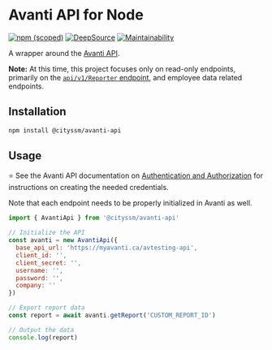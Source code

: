 # Avanti API for Node

[![npm (scoped)](https://img.shields.io/npm/v/@cityssm/avanti-api)](https://www.npmjs.com/package/@cityssm/avanti-api)
[![DeepSource](https://app.deepsource.com/gh/cityssm/node-avanti-api.svg/?label=active+issues&show_trend=true&token=HZ0BFvBA6JYP4qZAI5MNS6JL)](https://app.deepsource.com/gh/cityssm/node-avanti-api/)
[![Maintainability](https://api.codeclimate.com/v1/badges/fbc4a515303a0cdae005/maintainability)](https://codeclimate.com/github/cityssm/node-avanti-api/maintainability)

A wrapper around the [Avanti API](https://avanti.stoplight.io/docs/avanti-api).

**Note:**
At this time, this project focuses only on read-only endpoints, primarily on the
[`api/v1/Reporter` endpoint](https://avanti.stoplight.io/docs/avanti-api/ed0485a9c98bb-get-report-data),
and employee data related endpoints.

## Installation

```sh
npm install @cityssm/avanti-api
```

## Usage

⭐ See the Avanti API documentation on
[Authentication and Authorization](https://avanti.stoplight.io/docs/avanti-api/014f7884ba799-authentication-and-authorization)
for instructions on creating the needed credentials.

Note that each endpoint needs to be properly initialized in Avanti as well.

```javascript
import { AvantiApi } from '@cityssm/avanti-api'

// Initialize the API
const avanti = new AvantiApi({
  base_api_url: 'https://myavanti.ca/avtesting-api',
  client_id: '',
  client_secret: '',
  username: '',
  password: '',
  company: ''
})

// Export report data
const report = await avanti.getReport('CUSTOM_REPORT_ID')

// Output the data
console.log(report)
```
